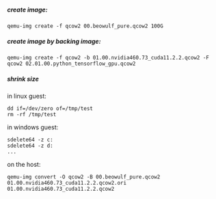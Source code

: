 ##### create image:
```
qemu-img create -f qcow2 00.beowulf_pure.qcow2 100G
```


##### create image by backing image:
```
qemu-img create -f qcow2 -b 01.00.nvidia460.73_cuda11.2.2.qcow2 -F qcow2 02.01.00.python_tensorflow_gpu.qcow2
```

##### shrink size
in linux guest:
```
dd if=/dev/zero of=/tmp/test
rm -rf /tmp/test
```
in windows guest:
```
sdelete64 -z c:
sdelete64 -z d:
...
```
on the host:
```
qemu-img convert -O qcow2 -B 00.beowulf_pure.qcow2 01.00.nvidia460.73_cuda11.2.2.qcow2.ori 01.00.nvidia460.73_cuda11.2.2.qcow2
```

